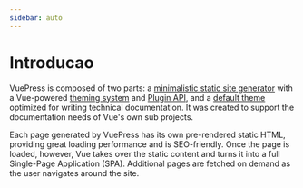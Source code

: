 ```yaml
---
sidebar: auto
---
```


# Introducao

VuePress is composed of two parts: a [minimalistic static site generator](https://github.com/vuejs/vuepress/tree/master/packages/%40vuepress/core) with a Vue-powered [theming system](https://v1.vuepress.vuejs.org/theme/) and [Plugin API](https://v1.vuepress.vuejs.org/plugin/), and a [default theme](https://v1.vuepress.vuejs.org/theme/default-theme-config.html) optimized for writing technical documentation. It was created to support the documentation needs of Vue's own sub projects.

Each page generated by VuePress has its own pre-rendered static HTML, providing great loading performance and is SEO-friendly. Once the page is loaded, however, Vue takes over the static content and turns it into a full Single-Page Application (SPA). Additional pages are fetched on demand as the user navigates around the site.
